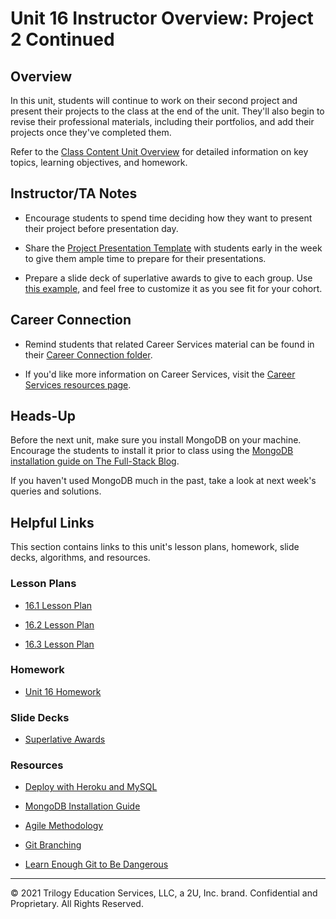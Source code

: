 # Unit 16 Instructor Overview: Project 2 Continued

## Overview

In this unit, students will continue to work on their second project and present their projects to the class at the end of the unit. They'll also begin to revise their professional materials, including their portfolios, and add their projects once they've completed them.

Refer to the [Class Content Unit Overview](../../../01-Class-Content/16-Project-2-Contd/README.md) for detailed information on key topics, learning objectives, and homework.

## Instructor/TA Notes

* Encourage students to spend time deciding how they want to present their project before presentation day.

* Share the [Project Presentation Template](https://docs.google.com/presentation/d/10QaO9KH8HtUXj__81ve0SZcpO5DbMbqqQr4iPpbwKks/edit?usp=sharing) with students early in the week to give them ample time to prepare for their presentations.

* Prepare a slide deck of superlative awards to give to each group. Use [this example](https://docs.google.com/presentation/d/1Tca5VT_S13ioFUO-pewh_g9dJaBQ9prg-vsRwMjyDXU/edit?usp=sharing), and feel free to customize it as you see fit for your cohort.

## Career Connection

* Remind students that related Career Services material can be found in their [Career Connection folder](../../../01-Class-Content/16-Project-2-Contd/04-Career-Connection/README.md).

* If you'd like more information on Career Services, visit the [Career Services resources page](https://mycareerspot.org/).

## Heads-Up

Before the next unit, make sure you install MongoDB on your machine. Encourage the students to install it prior to class using the [MongoDB installation guide on The Full-Stack Blog](https://coding-boot-camp.github.io/full-stack/mongodb/how-to-install-mongodb).

If you haven't used MongoDB much in the past, take a look at next week's queries and solutions.

## Helpful Links

This section contains links to this unit's lesson plans, homework, slide decks, algorithms, and resources.

### Lesson Plans

  * [16.1 Lesson Plan](./01-Day/16.1-LESSON-PLAN.md)

  * [16.2 Lesson Plan](./02-Day/16.2-LESSON-PLAN.md)
  
  * [16.3 Lesson Plan](./03-Day/16.3-LESSON-PLAN.md)

### Homework

  * [Unit 16 Homework](../../../01-Class-Content/16-Project-2-Contd/02-Homework)

### Slide Decks

  * [Superlative Awards](https://docs.google.com/presentation/d/1Tca5VT_S13ioFUO-pewh_g9dJaBQ9prg-vsRwMjyDXU/edit?usp=sharing)

### Resources

* [Deploy with Heroku and MySQL](https://coding-boot-camp.github.io/full-stack/heroku/deploy-with-heroku-and-mysql)

* [MongoDB Installation Guide](https://coding-boot-camp.github.io/full-stack/mongodb/how-to-install-mongodb)

* [Agile Methodology](https://en.wikipedia.org/wiki/Agile_software_development)

* [Git Branching](https://git-scm.com/book/en/v2/Git-Branching-Branching-Workflows)

* [Learn Enough Git to Be Dangerous](https://www.learnenough.com/git-tutorial/getting_started)

---
© 2021 Trilogy Education Services, LLC, a 2U, Inc. brand. Confidential and Proprietary. All Rights Reserved.
